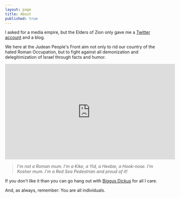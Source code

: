 ```yaml
---
layout: page
title: About
published: true
---
```


I asked for a media empire, but the Elders of Zion only gave me a [Twitter account](https://twitter.com/JudeanPF) and a blog.

We here at the Judean People's Front aim not only to rid our country of the hated Roman Occupation, but to fight against all demonization and delegitimization of Israel through facts and humor. 

<div class="video-container">
         <iframe src="https://www.youtube.com/embed/gb_qHP7VaZE" frameborder="0" width="560" height="315"></iframe>
</div>

>*I'm not a Roman mum. I'm a Kike, a Yid, a Heebie, a Hook-nose. I'm Kosher mum. I'm a Red Sea Pedestrian and proud of it!*

If you don't like it than you can go hang out with [Biggus Dickus](https://www.youtube.com/watch?v=2K8_jgiNqUc) for all I care.

And, as always, remember: You are all individuals.